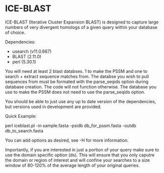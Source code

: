 # ICE-BLAST
ICE-BLAST (Iterative Cluster Expansion BLAST) is designed to capture large numbers of very divergent homologs of a given query within your database of choice. 

Dependencies:
- usearch (v11.0.667)
- BLAST (2.11.0)
- perl (5.30.1)

You will need at least 2 blast databses. 1 to make the PSSM and one to search + extract sequence matches from. The databse you wish to pull sequences from must be formated with the parse_seqids option during database creation. The code will not function otherwise. The database you use to make the PSSM does not need to use the parse_seqids option.

You should be able to just use any up to date version of the dependencies, but versions used in development are provided.

Quick Example:

perl iceblast.pl -in sample.fasta -psidb db_for_pssm.fasta -outdb db_to_search.fasta

You can add options as desired, see -H for more information.

Importantly, if you are interested in just a portion of your query make sure to use the domain specific option (ds). This will ensure that you only caputre the domain or region of interest and will confine your searches to a size window of 80-120% of the average length of your original queries.
